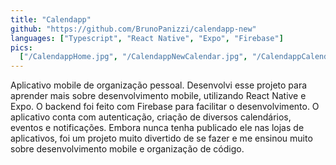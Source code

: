 ```yaml
---
title: "Calendapp"
github: "https://github.com/BrunoPanizzi/calendapp-new"
languages: ["Typescript", "React Native", "Expo", "Firebase"]
pics:
  ["/CalendappHome.jpg", "/CalendappNewCalendar.jpg", "/CalendappCalendar.jpg"]
---
```


Aplicativo mobile de organização pessoal. Desenvolvi esse projeto para aprender mais sobre desenvolvimento mobile, utilizando React Native e Expo. O backend foi feito com Firebase para facilitar o desenvolvimento. O aplicativo conta com autenticação, criação de diversos calendários, eventos e notificações. Embora nunca tenha publicado ele nas lojas de aplicativos, foi um projeto muito divertido de se fazer e me ensinou muito sobre desenvolvimento mobile e organização de código.
